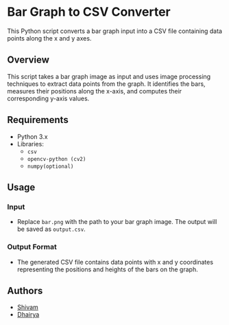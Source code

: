 # Bar Graph to CSV Converter

This Python script converts a bar graph input into a CSV file containing data points along the x and y axes.

## Overview

This script takes a bar graph image as input and uses image processing techniques to extract data points from the graph. It identifies the bars, measures their positions along the x-axis, and computes their corresponding y-axis values.

## Requirements

- Python 3.x
- Libraries:
  - `csv`
  - `opencv-python (cv2)`
  - `numpy(optional)`

## Usage

### Input
- Replace `bar.png` with the path to your bar graph image. The output will be saved as `output.csv`.

### Output Format
- The generated CSV file contains data points with x and y coordinates representing the positions and heights of the bars on the graph.

## Authors
- [Shivam](https://github.com/mavihS-0)
- [Dhairya](...)
